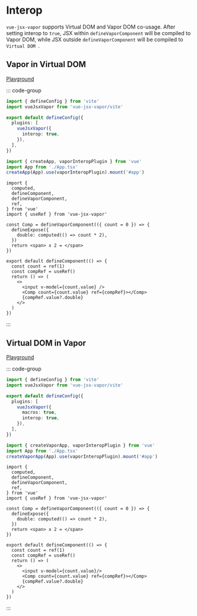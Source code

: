 # Interop

`vue-jsx-vapor` supports Virtual DOM and Vapor DOM co-usage. After setting interop to `true`, JSX within `defineVaporComponent` will be compiled to Vapor DOM, while JSX outside `defineVaporComponent` will be compiled to `Virtual DOM `.

## Vapor in Virtual DOM

[Playground](https://repl.zmjs.dev/vuejs/vapor-in-virtual-dom)

::: code-group

```ts [vite.config.ts]
import { defineConfig } from 'vite'
import vueJsxVapor from 'vue-jsx-vapor/vite'

export default defineConfig({
  plugins: [
    vueJsxVapor({
      interop: true,
    }),
  ],
})
```

```ts [main.ts]
import { createApp, vaporInteropPlugin } from 'vue'
import App from './App.tsx'
createApp(App).use(vaporInteropPlugin).mount('#app')
```

```tsx [App.tsx] twoslash
import {
  computed,
  defineComponent,
  defineVaporComponent,
  ref,
} from 'vue'
import { useRef } from 'vue-jsx-vapor'

const Comp = defineVaporComponent(({ count = 0 }) => {
  defineExpose({
    double: computed(() => count * 2),
  })
  return <span> x 2 = </span>
})

export default defineComponent(() => {
  const count = ref(1)
  const compRef = useRef()
  return () => (
    <>
      <input v-model={count.value} />
      <Comp count={count.value} ref={compRef}></Comp>
      {compRef.value?.double}
    </>
  )
})
```

:::

## Virtual DOM in Vapor

[Playground](https://repl.zmjs.dev/vuejs/virtual-dom-in-vapor)

::: code-group

```ts [vite.config.ts]
import { defineConfig } from 'vite'
import vueJsxVapor from 'vue-jsx-vapor/vite'

export default defineConfig({
  plugins: [
    vueJsxVapor({
      macros: true,
      interop: true,
    }),
  ],
})
```

```ts [main.ts]
import { createVaporApp, vaporInteropPlugin } from 'vue'
import App from './App.tsx'
createVaporApp(App).use(vaporInteropPlugin).mount('#app')
```

```tsx [App.tsx] twoslash
import {
  computed,
  defineComponent,
  defineVaporComponent,
  ref,
} from 'vue'
import { useRef } from 'vue-jsx-vapor'

const Comp = defineVaporComponent(({ count = 0 }) => {
  defineExpose({
    double: computed(() => count * 2),
  })
  return <span> x 2 = </span>
})

export default defineComponent(() => {
  const count = ref(1)
  const compRef = useRef()
  return () => (
    <>
      <input v-model={count.value}/>
      <Comp count={count.value} ref={compRef}></Comp>
      {compRef.value?.double}
    </>
  )
})
```

:::
